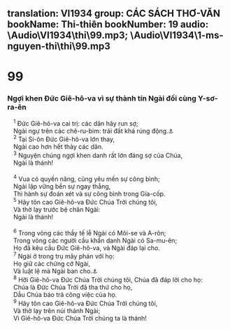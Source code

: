 translation: VI1934
group: CÁC SÁCH THƠ-VĂN
bookName: Thi-thiên 
bookNumber: 19
audio: \Audio\VI1934\thi\99.mp3; \Audio\VI1934\1-ms-nguyen-thi\thi\99.mp3
-------

<div class="title"><h1>99</h1><h3>Ngợi khen Đức Giê-hô-va vì sự thành tín Ngài đối cùng Y-sơ-ra-ên</h3></div>
<span class="verse thi_99_1"> <sup>1</sup> Đức Giê-hô-va cai trị: các dân hãy run sợ; <br/> Ngài ngự trên các chê-ru-bim: trái đất khá rúng động.<a data-toggle="tooltip" data-placement="bottom" title="Xu 25:22">⚓</a><br/></span>
<span class="verse thi_99_2"> <sup>2</sup> Tại Si-ôn Đức Giê-hô-va lớn thay, <br/> Ngài cao hơn hết thảy các dân. <br/></span>
<span class="verse thi_99_3"> <sup>3</sup> Nguyện chúng ngợi khen danh rất lớn đáng sợ của Chúa, <br/> Ngài là thánh! <br/> <br/></span>
<span class="verse thi_99_4"> <sup>4</sup> Vua có quyền năng, cũng yêu mến sự công bình; <br/> Ngài lập vững bền sự ngay thẳng, <br/> Thi hành sự đoán xét và sự công bình trong Gia-cốp. <br/></span>
<span class="verse thi_99_5"> <sup>5</sup> Hãy tôn cao Giê-hô-va Đức Chúa Trời chúng tôi, <br/> Và thờ lạy trước bệ chân Ngài: <br/> Ngài là thánh! <br/> <br/></span>
<span class="verse thi_99_6"> <sup>6</sup> Trong vòng các thầy tế lễ Ngài có Môi-se và A-rôn; <br/> Trong vòng các người cầu khẩn danh Ngài có Sa-mu-ên; <br/> Họ đã kêu cầu Đức Giê-hô-va, và Ngài đáp lại cho. <br/></span>
<span class="verse thi_99_7"> <sup>7</sup> Ngài ở trong trụ mây phán với họ: <br/> Họ giữ các chứng cớ Ngài, <br/> Và luật lệ mà Ngài ban cho.<a data-toggle="tooltip" data-placement="bottom" title="Xu 33:9">⚓</a><br/></span>
<span class="verse thi_99_8"> <sup>8</sup> Hỡi Giê-hô-va Đức Chúa Trời chúng tôi, Chúa đã đáp lời cho họ: <br/> Chúa là Đức Chúa Trời đã tha thứ cho họ, <br/> Dẫu Chúa báo trả công việc của họ. <br/></span>
<span class="verse thi_99_9"> <sup>9</sup> Hãy tôn cao Giê-hô-va Đức Chúa Trời chúng tôi, <br/> Và thờ lạy trên núi thánh Ngài; <br/> Vì Giê-hô-va Đức Chúa Trời chúng ta là thánh! <br/></span>
